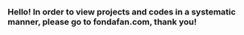### Hello! In order to view projects and codes in a systematic manner, please go to fondafan.com, thank you!
